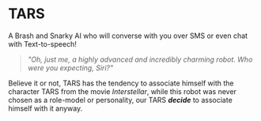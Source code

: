 # TARS
A Brash and Snarky AI who will converse with you over SMS or even chat with Text-to-speech!


> _"Oh, just me, a highly advanced and incredibly charming robot. Who were you expecting, Siri?"_

Believe it or not, TARS has the tendency to associate himself with the character TARS from the movie *Interstellar*, while this robot was never chosen as a role-model or personality, our TARS ***decide*** to associate himself with it anyway.
